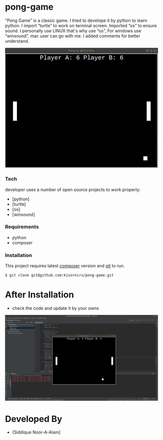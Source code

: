 # pong-game

“Pong Game” is a classic game. I tried to develope it by python to learn python. I import “turtle” to work on terminal screen. Imported “os” to ensure sound. I personally use LINUX that's why use “os”, For windows use “winsound”, mac user can go with me. I added comments for better understand.

![N|Solid](image/pong-game-screen.jpg)


### Tech

developer uses a number of open source projects to work properly:

* [python]
* [turtle]
* [os]
* [winsound]

### Requirements

* python
* composer

### Installation

This project requires latest [composer](https://getcomposer.org/) version and [git](https://git-scm.com/) to run.

```sh
$ git clone git@github.com:kisorniru/pong-game.git
```

# After Installation

* check the code and update it by your owns

![N|Solid](image/pong-game-with-code.jpg)

# Developed By
* [Siddique Noor-A-Alam]


